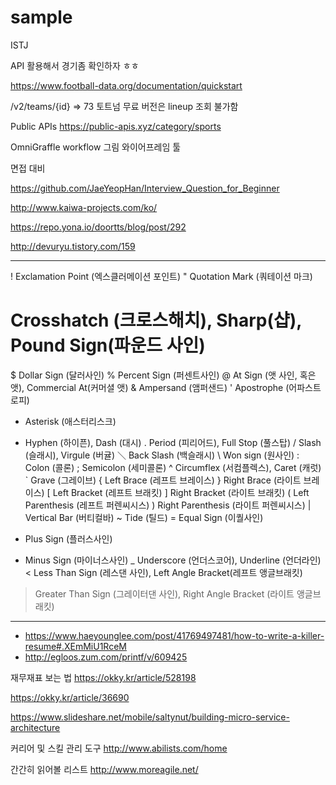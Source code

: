 # sample 

ISTJ

API 활용해서 경기좀 확인하자 ㅎㅎ

https://www.football-data.org/documentation/quickstart

/v2/teams/{id} => 73 토트넘
무료 버전은 lineup 조회 불가함

Public APIs
https://public-apis.xyz/category/sports


OmniGraffle
workflow 그림
와이어프레임 툴

면접 대비

https://github.com/JaeYeopHan/Interview_Question_for_Beginner

http://www.kaiwa-projects.com/ko/

https://repo.yona.io/doortts/blog/post/292

http://devuryu.tistory.com/159






------- 
!  Exclamation Point (엑스클러메이션 포인트)
"  Quotation Mark (쿼테이션 마크)
#  Crosshatch (크로스해치), Sharp(샵), Pound Sign(파운드 사인)
$  Dollar Sign (달러사인)
%  Percent Sign (퍼센트사인)
@  At Sign (앳 사인, 혹은 앳), Commercial At(커머셜 앳)
&  Ampersand (앰퍼샌드)
'  Apostrophe (어파스트로피)
*  Asterisk (애스터리스크)
-  Hyphen (하이픈), Dash (대시)
.  Period (피리어드), Full Stop (풀스탑)
/  Slash (슬래시), Virgule (버귤)
＼ Back Slash (백슬래시)
\  Won sign (원사인)
:  Colon (콜론)
;  Semicolon (세미콜론)
^  Circumflex (서컴플렉스), Caret (캐럿)
`  Grave (그레이브)
{  Left Brace (레프트 브레이스)
}  Right Brace (라이트 브레이스)
[  Left Bracket (레프트 브래킷)
]  Right Bracket (라이트 브래킷)
(  Left Parenthesis (레프트 퍼렌씨시스)
)  Right Parenthesis (라이트 퍼렌씨시스)
|  Vertical Bar (버티컬바)
~  Tide (틸드)
=  Equal Sign (이퀄사인)
+  Plus Sign (플러스사인)
-  Minus Sign (마이너스사인)
_  Underscore (언더스코어), Underline (언더라인)
<  Less Than Sign (레스댄 사인), Left Angle Bracket(레프트 앵글브래킷)
>  Greater Than Sign (그레이터댄 사인), Right Angle Bracket (라이트 앵글브래킷)
---


- https://www.haeyounglee.com/post/41769497481/how-to-write-a-killer-resume#.XEmMiU1RceM
- http://egloos.zum.com/printf/v/609425


재무재표 보는 법
https://okky.kr/article/528198



https://okky.kr/article/36690


https://www.slideshare.net/mobile/saltynut/building-micro-service-architecture

커리어 및 스킬 관리 도구
http://www.abilists.com/home

간간히 읽어볼 리스트
http://www.moreagile.net/







